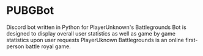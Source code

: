 # PUBGBot
Discord bot written in Python for PlayerUnknown's Battlegrounds
Bot is designed to display overall user statistics as well as game by game statistics upon user requests
PlayerUknown Battlegrounds is an online first-person battle royal game.
